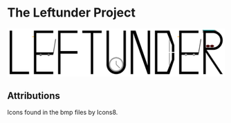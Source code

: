# The Leftunder Project
![Leftunder logo](/leftunder-color.svg)
## Attributions
Icons found in the bmp files by Icons8.
